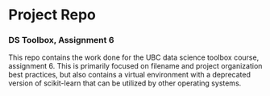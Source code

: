 # Project Repo

### DS Toolbox, Assignment 6

This repo contains the work done for the UBC data science toolbox course, assignment 6. This is primarily focused on filename and project organization best practices, but also contains a virtual environment with a deprecated version of scikit-learn that can be utilized by other operating systems.